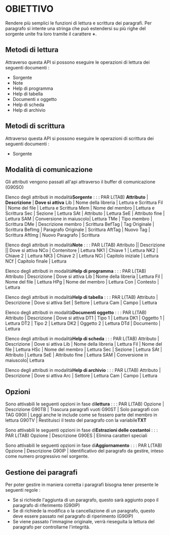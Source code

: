 # OBIETTIVO
Rendere più semplici le funzioni di lettura e scrittura dei paragrafi.
Per paragrafo si intente una stringa che può estendersi su più righe del sorgente unite fra loro tramite il carattere **+**.
## Metodi di lettura
Attraverso questa API si possono eseguire le operazioni di lettura dei seguenti documenti : 
* Sorgente
* Note
* Help di programma
* Help di tabella
* Documenti x oggetto
* Help di scheda
* Help di archivio
## Metodi di scrittura
Attraverso questa API si possono eseguire le operazioni di scrittura dei seguenti documenti : 
* Sorgente
## Modalità di comunicazione
Gli attributi vengono passati all'api attraverso il buffer di comunicazione (G90SO)

Elenco degli attributi in modalità**Sorgente** : 
 :  : PAR L(TAB)
**Attributo** | **Descrizione**             | **Dove si attiva**
Lib       | Nome della libreria     | Lettura e Scrittura
Fil       | Nome del file           | Lettura e Scrittura
Mem       | Nome del membro         | Lettura e Scrittura
Sec       | Sezione                 | Lettura
SAt       | Attributo               | Lettura
SeE       | Attributo fine          | Lettura
SAM       | Conversione in maiuscolo| Lettura
TMe       | Tipo membro             | Scrittura
DMe       | Descrizione membro      | Scrittura
BefTag    | Tag Originale           | Scrittura
BefImg    | Paragrafo Originale     | Scrittura
AftTag    | Nuovo Tag               | Scrittura
AftImg    | Nuovo Paragrafo         | Scrittura


Elenco degli attributi in modalità**Note** : 
 :  : PAR L(TAB)
Attributo || Descrizione             || Dove si attiva
NCo       | Contenitore             | Lettura
NK1       | Chiave 1                | Lettura
NK2       | Chiave 2                | Lettura
NK3       | Chiave 2                | Lettura
NCi       | Capitolo iniziale       | Lettura
NCf       | Capitolo finale         | Lettura


Elenco degli attributi in modalità**Help di programma** : 
 :  : PAR L(TAB)
Attributo | Descrizione             | Dove si attiva
Lib       | Nome della libreria     | Lettura
Fil       | Nome del file           | Lettura
HPg       | Nome del membro         | Lettura
Con       | Contesto                | Lettura


Elenco degli attributi in modalità**Help di tabella** : 
 :  : PAR L(TAB)
Attributo | Descrizione             | Dove si attiva
Set       | Settore                 | Lettura
Cam       | Campo                   | Lettura


Elenco degli attributi in modalità**Documenti oggetto** : 
 :  : PAR L(TAB)
Attributo | Descrizione             | Dove si attiva
DT1       | Tipo 1                  | Lettura
DK1       | Oggetto 1               | Lettura
DT2       | Tipo 2                  | Lettura
DK2       | Oggetto 2               | Lettura
DTd       | Documento               | Lettura


Elenco degli attributi in modalità**Help di scheda** : 
 :  : PAR L(TAB)
Attributo | Descrizione             | Dove si attiva
Lib       | Nome della libreria     | Lettura
Fil       | Nome del file           | Lettura
HSc       | Nome del membro         | Lettura
Sec       | Sezione                 | Lettura
SAt       | Attributo               | Lettura
SeE       | Attributo fine          | Lettura
SAM       | Conversione in maiuscolo| Lettura


Elenco degli attributi in modalità**Help di archivio** : 
 :  : PAR L(TAB)
Attributo | Descrizione             | Dove si attiva
Arc       | Settore                 | Lettura
Cam       | Campo                   | Lettura

## Opzioni
Sono attivabili le seguenti opzioni in fase di**lettura** : 
 :  : PAR L(TAB)
Opzione   | Descrizione
G90TB     | Trascura paragrafi vuoti
G90ST     | Solo paragrafi con TAG
G90II     | Leggi anche le include come se fossero parte del membro in lettura
G90TV     | Restituisci il testo del paragrafo con la variabile**TXT**

Sono attivabili le seguenti opzioni in fase di**Estrazioni delle costantoi** : 
 :  : PAR L(TAB)
Opzione   | Descrizione
G90ES     | Elimina caratteri speciali

Sono attivabili le seguenti opzioni in fase di**Aggiornamento** : 
 :  : PAR L(TAB)
Opzione   | Descrizione
G90IP     | Identificativo del paragrafo da gestire, inteso come numero progressivo nel sorgente.

## Gestione dei paragrafi
Per poter gestire in maniera corretta i paragrafi bisogna tener presente le seguenti regole : 
* Se si richiede l'aggiunta di un paragrafo, questo sarà aggiunto popo il paragrafo di riferimento (G90IP)
* Se di richiede la modifica o la cancellazione di un paragrafo, questo deve essere passato nel paragrafo di   riperimento (G90IP)
* Se viene passato l'immagine originale, verrà rieseguita la lettura del paragrafo per controllarne l'integrità.
